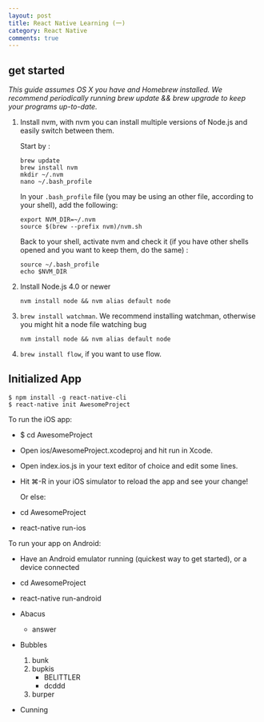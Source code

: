 ```yaml
---
layout: post
title: React Native Learning (一)
category: React Native
comments: true
---
```


## get started

*This guide assumes OS X you have and Homebrew installed. We recommend periodically running brew update && brew upgrade to keep your programs up-to-date.*

1.  Install nvm, with nvm you can install multiple versions of Node.js and easily switch between them.
	
	Start by :
	
	```
	brew update
	brew install nvm
	mkdir ~/.nvm
	nano ~/.bash_profile
	````
	In your `.bash_profile` file (you may be using an other file, according to your shell), add the following:
	
	```
	export NVM_DIR=~/.nvm
	source $(brew --prefix nvm)/nvm.sh
	```
	Back to your shell, activate nvm and check it (if you have other shells opened and you want to keep them, do the same) :
	
	```
	source ~/.bash_profile
	echo $NVM_DIR
	```
	
2.  Install Node.js 4.0 or newer

	```
	nvm install node && nvm alias default node
	```
	
3.  `brew install watchman`. We recommend installing watchman, otherwise you might hit a node file watching bug

	```
	nvm install node && nvm alias default node
	```
4.  `brew install flow`, if you want to use flow.


## Initialized App

```
$ npm install -g react-native-cli
$ react-native init AwesomeProject
```

To run the iOS app:

* $ cd AwesomeProject
* Open ios/AwesomeProject.xcodeproj and hit run in Xcode.
* Open index.ios.js in your text editor of choice and edit some lines.
* Hit ⌘-R in your iOS simulator to reload the app and see your change!

	Or else:

* cd AwesomeProject
* react-native run-ios

To run your app on Android:
   
   * Have an Android emulator running (quickest way to get started), or a device connected
   * cd AwesomeProject
   * react-native run-android


*   Abacus
    * answer
*   Bubbles
    1.  bunk
    2.  bupkis
        * BELITTLER
        * dcddd
    3. burper
*   Cunning

